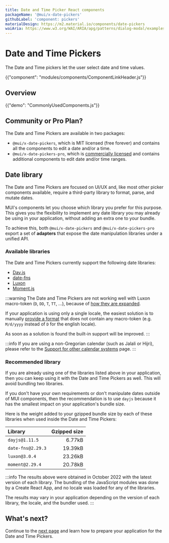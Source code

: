 ```yaml
---
title: Date and Time Picker React components
packageName: '@mui/x-date-pickers'
githubLabel: 'component: pickers'
materialDesign: https://m2.material.io/components/date-pickers
waiAria: https://www.w3.org/WAI/ARIA/apg/patterns/dialog-modal/examples/datepicker-dialog/
---
```


# Date and Time Pickers

<p class="description">The Date and Time pickers let the user select date and time values.</p>

{{"component": "modules/components/ComponentLinkHeader.js"}}

## Overview

{{"demo": "CommonlyUsedComponents.js"}}

## Community or Pro Plan?

The Date and Time Pickers are available in two packages:

- `@mui/x-date-pickers`, which is MIT licensed (free forever) and contains all the components to edit a date and/or a time.
- `@mui/x-date-pickers-pro`, which is [commercially licensed](/x/introduction/licensing/#pro-plan) and contains additional components to edit date and/or time ranges.

## Date library

The Date and Time Pickers are focused on UI/UX and, like most other picker components available, require a third-party library to format, parse, and mutate dates.

MUI's components let you choose which library you prefer for this purpose.
This gives you the flexibility to implement any date library you may already be using in your application, without adding an extra one to your bundle.

To achieve this, both `@mui/x-date-pickers` and `@mui/x-date-pickers-pro` export a set of **adapters** that expose the date manipulation libraries under a unified API.

### Available libraries

The Date and Time Pickers currently support the following date libraries:

- [Day.js](https://day.js.org/)
- [date-fns](https://date-fns.org/)
- [Luxon](https://moment.github.io/luxon/#/)
- [Moment.js](https://momentjs.com/)

:::warning
The Date and Time Pickers are not working well with Luxon macro-token (`D`, `DD`, `T`, `TT`, ...),
because of [how they are expanded](https://github.com/mui/mui-x/issues/7615).

If your application is using only a single locale, the easiest solution is to manually [provide a format](/x/react-date-pickers/adapters-locale/#custom-formats) that does not contain any macro-token
(e.g. `M/d/yyyy` instead of `D` for the english locale).

As soon as a solution is found the built-in support will be improved.
:::

:::info
If you are using a non-Gregorian calendar (such as Jalali or Hijri), please refer to the [Support for other calendar systems](/x/react-date-pickers/calendar-systems/) page.
:::

### Recommended library

If you are already using one of the libraries listed above in your application, then you can keep using it with the Date and Time Pickers as well.
This will avoid bundling two libraries.

If you don't have your own requirements or don't manipulate dates outside of MUI components, then the recommendation is to use `dayjs` because it has the smallest impact on your application's bundle size.

Here is the weight added to your gzipped bundle size by each of these libraries when used inside the Date and Time Pickers:

| Library           | Gzipped size |
| :---------------- | -----------: |
| `dayjs@1.11.5`    |       6.77kB |
| `date-fns@2.29.3` |      19.39kB |
| `luxon@3.0.4`     |      23.26kB |
| `moment@2.29.4`   |      20.78kB |

:::info
The results above were obtained in October 2022 with the latest version of each library.
The bundling of the JavaScript modules was done by a Create React App, and no locale was loaded for any of the libraries.

The results may vary in your application depending on the version of each library, the locale, and the bundler used.
:::

## What's next?

Continue to the [next page](/x/react-date-pickers/getting-started/) and learn how to prepare your application for the Date and Time Pickers.
